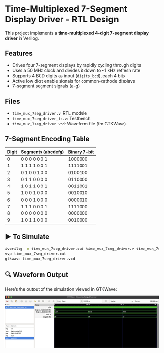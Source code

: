 # Time-Multiplexed 7-Segment Display Driver - RTL Design

This project implements a **time-multiplexed 4-digit 7-segment display driver** in Verilog.

## Features

- Drives four 7-segment displays by rapidly cycling through digits
- Uses a 50 MHz clock and divides it down to ~1 kHz refresh rate
- Supports 4 BCD digits as input (`digits_bcd`), each 4 bits
- Active low digit enable signals for common-cathode displays
- 7-segment segment signals (a-g)

## Files

- `time_mux_7seg_driver.v`: RTL module  
- `time_mux_7seg_driver_tb.v`: Testbench  
- `time_mux_7seg_driver.vcd`: Waveform file (for GTKWave)  

## 7-Segment Encoding Table

| Digit | Segments (abcdefg) | Binary 7-bit |
|-------|--------------------|--------------|
| 0     | 0 0 0 0 0 0 1      | 1000000      |
| 1     | 1 1 1 1 0 0 1      | 1111001      |
| 2     | 0 1 0 0 1 0 0      | 0100100      |
| 3     | 0 1 1 0 0 0 0      | 0110000      |
| 4     | 1 0 1 1 0 0 1      | 0011001      |
| 5     | 1 0 0 1 0 0 0      | 0010010      |
| 6     | 0 0 0 1 0 0 0      | 0000010      |
| 7     | 1 1 1 0 0 0 1      | 1111000      |
| 8     | 0 0 0 0 0 0 0      | 0000000      |
| 9     | 1 0 1 1 0 0 0      | 0010000      |

## ▶️ To Simulate

```bash
iverilog -o time_mux_7seg_driver.out time_mux_7seg_driver.v time_mux_7seg_driver_tb.v
vvp time_mux_7seg_driver.out
gtkwave time_mux_7seg_driver.vcd
```
## 🔍 Waveform Output

Here’s the output of the simulation viewed in GTKWave:

![Waveform](time_mux_7seg_driver.png)